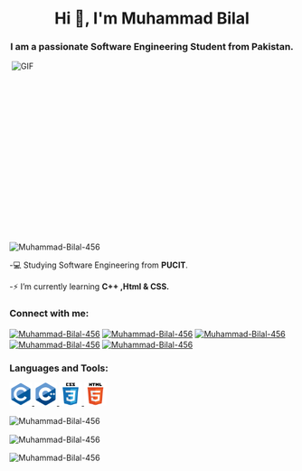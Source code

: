   

<h1 align="center">Hi 👋, I'm Muhammad Bilal</h1>

<h3 align="center">I am a passionate Software Engineering Student from Pakistan.</h3>

<img align="right" alt="GIF" src="https://github.com/abhisheknaiidu/abhisheknaiidu/blob/master/code.gif?raw=true" width="500" height="320" />
<p align="left"> <img src="https://komarev.com/ghpvc/?username=Muhammad-Bilal-456&label=visitors&color=0e75b6&style=flat" alt="Muhammad-Bilal-456" /> </p>

-💻 Studying Software Engineering from 𝐏𝐔𝐂𝐈𝐓.

-⚡ I’m currently learning **C++ ,Html & CSS.**

<h3 align="left">Connect with me:</h3>
<p align="left">
<a href="https://twitter.com/m_Bilal456" target="blank"><img align="center" src="https://raw.githubusercontent.com/rahuldkjain/github-profile-readme-generator/master/src/images/icons/Social/twitter.svg" alt="Muhammad-Bilal-456" height="30" width="40" /></a>
<a href="https://www.linkedin.com/in/muhammad-bilal-shah-792440249/" target="blank"><img align="center" src="https://raw.githubusercontent.com/rahuldkjain/github-profile-readme-generator/master/src/images/icons/Social/linked-in-alt.svg" alt="Muhammad-Bilal-456" height="30" width="40" /></a>
<a href="https://fb.com/Muhammad-Bilal-456" target="blank"><img align="center" src="https://raw.githubusercontent.com/rahuldkjain/github-profile-readme-generator/master/src/images/icons/Social/facebook.svg" alt="Muhammad-Bilal-456" height="30" width="40" /></a>
<a href="https://instagram.com/Muhammad-Bilal-456" target="blank"><img align="center" src="https://raw.githubusercontent.com/rahuldkjain/github-profile-readme-generator/master/src/images/icons/Social/instagram.svg" alt="Muhammad-Bilal-456" height="30" width="40" /></a>
<a href="https://www.hackerrank.com/Muhammad-Bilal-456" target="blank"><img align="center" src="https://raw.githubusercontent.com/rahuldkjain/github-profile-readme-generator/master/src/images/icons/Social/hackerrank.svg" alt="Muhammad-Bilal-456" height="30" width="40" /></a>
</p>

<h3 align="left">Languages and Tools:</h3>
<p align="left"> <a href="https://www.cprogramming.com/" target="_blank" rel="noreferrer"> <img src="https://raw.githubusercontent.com/devicons/devicon/master/icons/c/c-original.svg" alt="c" width="40" height="40"/> </a> <a href="https://www.w3schools.com/cpp/" target="_blank" rel="noreferrer"> <img src="https://raw.githubusercontent.com/devicons/devicon/master/icons/cplusplus/cplusplus-original.svg" alt="cplusplus" width="40" height="40"/> </a> <a href="https://www.w3schools.com/css/" target="_blank" rel="noreferrer"> <img src="https://raw.githubusercontent.com/devicons/devicon/master/icons/css3/css3-original-wordmark.svg" alt="css3" width="40" height="40"/> </a> <a href="https://www.w3.org/html/" target="_blank" rel="noreferrer">
  <img src="https://raw.githubusercontent.com/devicons/devicon/master/icons/html5/html5-original-wordmark.svg" alt="html5" width="40" height="40"/> </a></p>
  
<p><img align="center" src="https://github-readme-stats.vercel.app/api/top-langs?username=Muhammad-Bilal-456&show_icons=true&locale=en&layout=compact" alt="Muhammad-Bilal-456"/></p>

<p> <img align="center" src="https://github-readme-stats.vercel.app/api?username=Muhammad-Bilal-456&show_icons=true&locale=en" alt="Muhammad-Bilal-456" /></p>

<p><img align="center" src="https://github-readme-streak-stats.herokuapp.com/?user=Muhammad-Bilal-456&" alt="Muhammad-Bilal-456" /></p>
